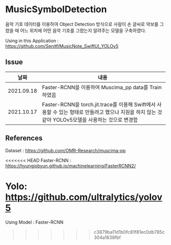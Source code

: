 # MusicSymbolDetection

음악 기호 데이터를 이용하여 Object Detection 방식으로 사람이 손 글씨로 악보를 그렸을 때  어느 위치에 어떤 음악 기호를 그렸는지 알려주는 모델을 구축하였다.

Using in this Application : https://github.com/Senitf/MusicNote_SwiftUI_YOLOv5


## Issue

|날짜|내용
|---|---|
|2021.09.18|Faster-RCNN을 이용하여 Muscima_pp data를 Train 하였음
|2021.10.17|Faster-RCNN을 torch.jit.trace를 이용해 Swift에서 사용할 수 있는 형태로 만들려고 했으나 지원을 하지 않는 것 같아 YOLOv5모델을 사용하는 것으로 변경함 

## References
Dataset : https://github.com/OMR-Research/muscima-pp

<<<<<<< HEAD
Faster-RCNN :  https://hyungjobyun.github.io/machinelearning/FasterRCNN2/

Yolo: https://github.com/ultralytics/yolov5
=======

Using Model : Faster-RCNN
>>>>>>> c3879ba11d1b0fc81f81ec0db785c304a1838fbf
